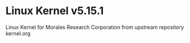 # Linux Kernel v5.15.1
Linux Kernel for Morales Research Corporation from upstream repository kernel.org
